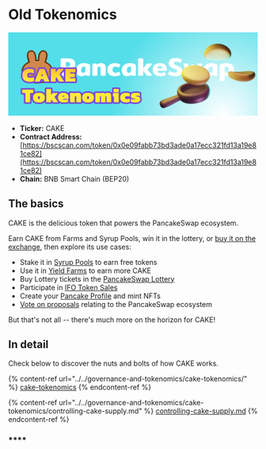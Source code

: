 # Old Tokenomics

![](../../.gitbook/assets/tokenomics-header.png)

* **Ticker:** CAKE
* **Contract Address:** [https://bscscan.com/token/0x0e09fabb73bd3ade0a17ecc321fd13a19e81ce82](https://bscscan.com/token/0x0e09fabb73bd3ade0a17ecc321fd13a19e81ce82)
* **Chain:** BNB Smart Chain (BEP20)

## The basics

CAKE is the delicious token that powers the PancakeSwap ecosystem.

Earn CAKE from Farms and Syrup Pools, win it in the lottery, or [buy it on the exchange](../../products/pancakeswap-exchange/), then explore its use cases:

* Stake it in [Syrup Pools](../../products/syrup-pool/) to earn free tokens
* Use it in [Yield Farms](https://docs.pancakeswap.finance/products/yield-farming) to earn more CAKE
* Buy Lottery tickets in the [PancakeSwap Lottery](../../products/lottery/)
* Participate in [IFO Token Sales](../../products/ifo-initial-farm-offering/)
* Create your [Pancake Profile](../../products/nft-market/nft-profile-system/) and mint NFTs
* [Vote on proposals](../../governance-and-tokenomics/voting/) relating to the PancakeSwap ecosystem

But that's not all -- there's much more on the horizon for CAKE!

## In detail

Check below to discover the nuts and bolts of how CAKE works.

{% content-ref url="../../governance-and-tokenomics/cake-tokenomics/" %}
[cake-tokenomics](../../governance-and-tokenomics/cake-tokenomics/)
{% endcontent-ref %}

{% content-ref url="../../governance-and-tokenomics/cake-tokenomics/controlling-cake-supply.md" %}
[controlling-cake-supply.md](../../governance-and-tokenomics/cake-tokenomics/controlling-cake-supply.md)
{% endcontent-ref %}

### \*\*\*\*
